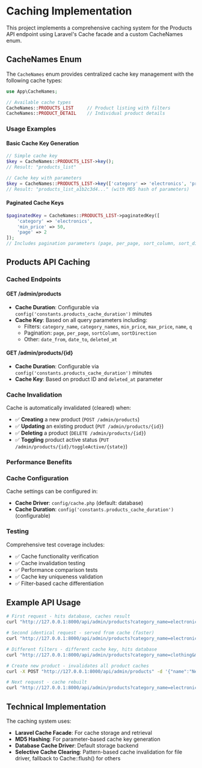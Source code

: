 # Caching Implementation

This project implements a comprehensive caching system for the Products API endpoint using Laravel's Cache facade and a custom CacheNames enum.

## CacheNames Enum

The `CacheNames` enum provides centralized cache key management with the following cache types:

```php
use App\CacheNames;

// Available cache types
CacheNames::PRODUCTS_LIST     // Product listing with filters
CacheNames::PRODUCT_DETAIL    // Individual product details
```

### Usage Examples

#### Basic Cache Key Generation
```php
// Simple cache key
$key = CacheNames::PRODUCTS_LIST->key();
// Result: "products_list"

// Cache key with parameters
$key = CacheNames::PRODUCTS_LIST->key(['category' => 'electronics', 'price' => 100]);
// Result: "products_list_a1b2c3d4..." (with MD5 hash of parameters)
```



#### Paginated Cache Keys
```php
$paginatedKey = CacheNames::PRODUCTS_LIST->paginatedKey([
    'category' => 'electronics',
    'min_price' => 50,
    'page' => 2
]);
// Includes pagination parameters (page, per_page, sort_column, sort_direction)
```

## Products API Caching

### Cached Endpoints

#### GET /admin/products
- **Cache Duration**: Configurable via `config('constants.products_cache_duration')` minutes
- **Cache Key**: Based on all query parameters including:
  - Filters: `category_name`, `category_names`, `min_price`, `max_price`, `name`, `q`
  - Pagination: `page`, `per_page`, `sortColumn`, `sortDirection`
  - Other: `date_from`, `date_to`, `deleted_at`

#### GET /admin/products/{id}
- **Cache Duration**: Configurable via `config('constants.products_cache_duration')` minutes
- **Cache Key**: Based on product ID and `deleted_at` parameter

### Cache Invalidation

Cache is automatically invalidated (cleared) when:
- ✅ **Creating** a new product (`POST /admin/products`)
- ✅ **Updating** an existing product (`PUT /admin/products/{id}`)
- ✅ **Deleting** a product (`DELETE /admin/products/{id}`)
- ✅ **Toggling** product active status (`PUT /admin/products/{id}/toggleActive/{state}`)

### Performance Benefits
 

### Cache Configuration

Cache settings can be configured in:
- **Cache Driver**: `config/cache.php` (default: database)
- **Cache Duration**: `config('constants.products_cache_duration')` (configurable)

### Testing

Comprehensive test coverage includes:
- ✅ Cache functionality verification
- ✅ Cache invalidation testing
- ✅ Performance comparison tests
- ✅ Cache key uniqueness validation
- ✅ Filter-based cache differentiation

## Example API Usage

```bash
# First request - hits database, caches result
curl "http://127.0.0.1:8000/api/admin/products?category_name=electronics&min_price=100"

# Second identical request - served from cache (faster)
curl "http://127.0.0.1:8000/api/admin/products?category_name=electronics&min_price=100"

# Different filters - different cache key, hits database
curl "http://127.0.0.1:8000/api/admin/products?category_name=clothing&max_price=50"

# Create new product - invalidates all product caches
curl -X POST "http://127.0.0.1:8000/api/admin/products" -d '{"name":"New Product",...}'

# Next request - cache rebuilt
curl "http://127.0.0.1:8000/api/admin/products?category_name=electronics&min_price=100"
```

## Technical Implementation

The caching system uses:
- **Laravel Cache Facade**: For cache storage and retrieval
- **MD5 Hashing**: For parameter-based cache key generation
- **Database Cache Driver**: Default storage backend
- **Selective Cache Clearing**: Pattern-based cache invalidation for file driver, fallback to Cache::flush() for others
 